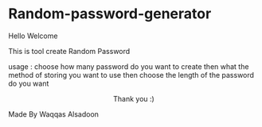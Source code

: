 
<h1> Random-password-generator </h1>

Hello Welcome 

This is tool create Random Password 

usage :
choose how many password do you want to create 
then what the method of storing you want to use 
then choose the length of the password do you want 



<center>Thank you :)</center>

Made By Waqqas Alsadoon 
